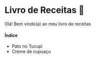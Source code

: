 # Livro de Receitas :heart_decoration:

Olá! Bem vindo(a) ao meu livro de receitas

#### Índice

- Pato no Tucupi
- Creme de cupuaçu
